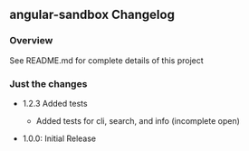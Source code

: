 ## angular-sandbox Changelog

### Overview
See README.md for complete details of this project

### Just the changes
- 1.2.3 Added tests
  - Added tests for cli, search, and info (incomplete open)

- 1.0.0: Initial Release
